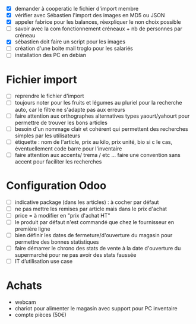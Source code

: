 
- [x] demander à cooperatic le fichier d'import membre
- [x] vérifier avec Sébastien l'import des images en MD5 ou JSON
- [x] appeler fabrice pour les balances, réexpliquer le non choix possible
- [ ] savoir avec la com fonctionnement créneaux + nb de personnes par créneau
- [x] sébastien doit faire un script pour les images
- [ ] création d'une boite mail troglo pour les salariés
- [ ] installation des PC en debian

# Fichier import
- [ ] reprendre le fichier d'import
- [ ] toujours noter pour les fruits et légumes au pluriel pour la recherche auto, car le filtre ne s'adapte pas aux erreurs
- [ ] faire attention aux orthographes alternatives types yaourt/yahourt pour permettre de trouver les bons articles
- [ ] besoin d'un nommage clair et cohérent qui permettent des recherches simples par les utilisateurs
- [ ] étiquette : nom de l'article, prix au kilo, prix unité, bio si c le cas, éventuellement code barre pour l'inventaire
- [ ] faire attention aux accents/ trema / etc ... faire une convention sans accent pour faciliter les recherches

# Configuration Odoo
- [ ] indicative package (dans les articles) : à cocher par défaut
- [ ] ne pas mettre les remises par article mais dans le prix d'achat
- [ ] price = à modifier en "prix d'achat HT"
- [ ] le produit par défaut n'est commandé que chez le fournisseur en première ligne
- [ ] bien définir les dates de fermeture/d'ouverture du magasin pour permettre des bonnes statistiques
- [ ] faire démarrer le chrono des stats de vente à la date d'ouverture du supermarché pour ne pas avoir des stats faussée
- [ ] IT d’utilisation use case

# Achats
- webcam
- chariot pour alimenter le magasin avec support pour PC inventaire
- compte pièces (50€)









